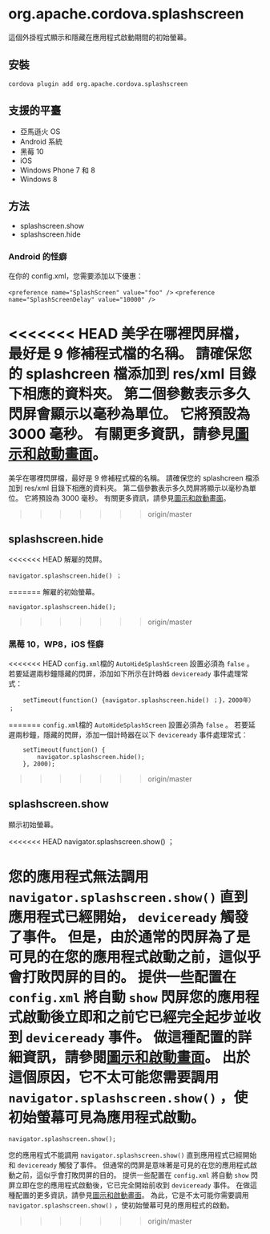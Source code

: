 <!---
    Licensed to the Apache Software Foundation (ASF) under one
    or more contributor license agreements.  See the NOTICE file
    distributed with this work for additional information
    regarding copyright ownership.  The ASF licenses this file
    to you under the Apache License, Version 2.0 (the
    "License"); you may not use this file except in compliance
    with the License.  You may obtain a copy of the License at

      http://www.apache.org/licenses/LICENSE-2.0

    Unless required by applicable law or agreed to in writing,
    software distributed under the License is distributed on an
    "AS IS" BASIS, WITHOUT WARRANTIES OR CONDITIONS OF ANY
    KIND, either express or implied.  See the License for the
    specific language governing permissions and limitations
    under the License.
-->

# org.apache.cordova.splashscreen

這個外掛程式顯示和隱藏在應用程式啟動期間的初始螢幕。

## 安裝

    cordova plugin add org.apache.cordova.splashscreen
    

## 支援的平臺

*   亞馬遜火 OS
*   Android 系統
*   黑莓 10
*   iOS
*   Windows Phone 7 和 8
*   Windows 8

## 方法

*   splashscreen.show
*   splashscreen.hide

### Android 的怪癖

在你的 config.xml，您需要添加以下優惠：

`<preference name="SplashScreen" value="foo" />` `<preference name="SplashScreenDelay" value="10000" />`

<<<<<<< HEAD
美孚在哪裡閃屏檔，最好是 9 修補程式檔的名稱。 請確保您的 splashcreen 檔添加到 res/xml 目錄下相應的資料夾。 第二個參數表示多久閃屏會顯示以毫秒為單位。 它將預設為 3000 毫秒。 有關更多資訊，請參見[圖示和啟動畫面][1]。
=======
美孚在哪裡閃屏檔，最好是 9 修補程式檔的名稱。 請確保您的 splashcreen 檔添加到 res/xml 目錄下相應的資料夾。 第二個參數表示多久閃屏將顯示以毫秒為單位。 它將預設為 3000 毫秒。 有關更多資訊，請參見[圖示和啟動畫面][1]。
>>>>>>> origin/master

 [1]: http://cordova.apache.org/docs/en/edge/config_ref_images.md.html

## splashscreen.hide

<<<<<<< HEAD
解雇的閃屏。

    navigator.splashscreen.hide() ；
=======
解雇的初始螢幕。

    navigator.splashscreen.hide();
>>>>>>> origin/master
    

### 黑莓 10，WP8，iOS 怪癖

<<<<<<< HEAD
`config.xml`檔的 `AutoHideSplashScreen` 設置必須為 `false` 。 若要延遲兩秒鐘隱藏的閃屏，添加如下所示在計時器 `deviceready` 事件處理常式：

        setTimeout(function() {navigator.splashscreen.hide() ；}，2000年） ；
=======
`config.xml`檔的 `AutoHideSplashScreen` 設置必須為 `false` 。 若要延遲兩秒鐘，隱藏的閃屏，添加一個計時器在以下 `deviceready` 事件處理常式：

        setTimeout(function() {
            navigator.splashscreen.hide();
        }, 2000);
>>>>>>> origin/master
    

## splashscreen.show

顯示初始螢幕。

<<<<<<< HEAD
    navigator.splashscreen.show() ；
    

您的應用程式無法調用 `navigator.splashscreen.show()` 直到應用程式已經開始， `deviceready` 觸發了事件。 但是，由於通常的閃屏為了是可見的在您的應用程式啟動之前，這似乎會打敗閃屏的目的。 提供一些配置在 `config.xml` 將自動 `show` 閃屏您的應用程式啟動後立即和之前它已經完全起步並收到 `deviceready` 事件。 做這種配置的詳細資訊，請參閱[圖示和啟動畫面][1]。 出於這個原因，它不太可能您需要調用 `navigator.splashscreen.show()` ，使初始螢幕可見為應用程式啟動。
=======
    navigator.splashscreen.show();
    

您的應用程式不能調用 `navigator.splashscreen.show()` 直到應用程式已經開始和 `deviceready` 觸發了事件。 但通常的閃屏是意味著是可見的在您的應用程式啟動之前，這似乎會打敗閃屏的目的。 提供一些配置在 `config.xml` 將自動 `show` 閃屏立即在您的應用程式啟動後，它已完全開始前收到 `deviceready` 事件。 在做這種配置的更多資訊，請參見[圖示和啟動畫面][1]。 為此，它是不太可能你需要調用 `navigator.splashscreen.show()` ，使初始螢幕可見的應用程式的啟動。
>>>>>>> origin/master
